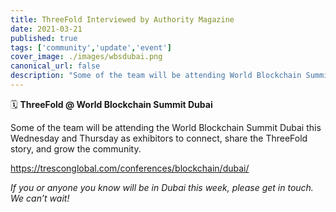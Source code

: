 ```yaml
---
title: ThreeFold Interviewed by Authority Magazine
date: 2021-03-21
published: true
tags: ['community','update','event']
cover_image: ./images/wbsdubai.png
canonical_url: false
description: "Some of the team will be attending World Blockchain Summit in Dubai this week as exhibitors."
---
```


🗓 **ThreeFold @ World Blockchain Summit Dubai**

Some of the team will be attending the World Blockchain Summit Dubai this Wednesday and Thursday as exhibitors to connect, share the ThreeFold story, and grow the community.

https://tresconglobal.com/conferences/blockchain/dubai/

*If you or anyone you know will be in Dubai this week, please get in touch. We can’t wait!*